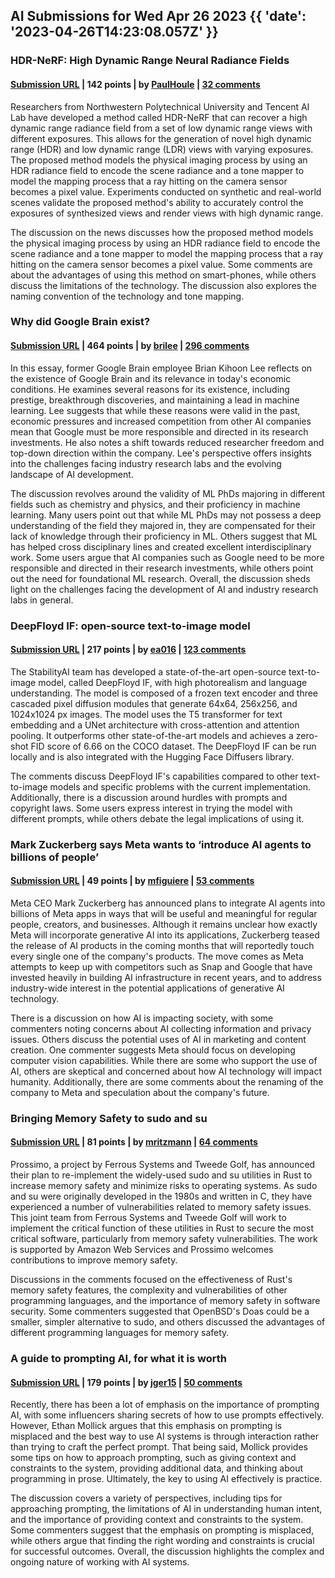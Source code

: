 ## AI Submissions for Wed Apr 26 2023 {{ 'date': '2023-04-26T14:23:08.057Z' }}

### HDR-NeRF: High Dynamic Range Neural Radiance Fields

#### [Submission URL](https://xhuangcv.github.io/hdr-nerf/) | 142 points | by [PaulHoule](https://news.ycombinator.com/user?id=PaulHoule) | [32 comments](https://news.ycombinator.com/item?id=35717106)

Researchers from Northwestern Polytechnical University and Tencent AI Lab have developed a method called HDR-NeRF that can recover a high dynamic range radiance field from a set of low dynamic range views with different exposures. This allows for the generation of novel high dynamic range (HDR) and low dynamic range (LDR) views with varying exposures. The proposed method models the physical imaging process by using an HDR radiance field to encode the scene radiance and a tone mapper to model the mapping process that a ray hitting on the camera sensor becomes a pixel value. Experiments conducted on synthetic and real-world scenes validate the proposed method's ability to accurately control the exposures of synthesized views and render views with high dynamic range.

The discussion on the news discusses how the proposed method models the physical imaging process by using an HDR radiance field to encode the scene radiance and a tone mapper to model the mapping process that a ray hitting on the camera sensor becomes a pixel value. Some comments are about the advantages of using this method on smart-phones, while others discuss the limitations of the technology. The discussion also explores the naming convention of the technology and tone mapping. 

### Why did Google Brain exist?

#### [Submission URL](https://www.moderndescartes.com/essays/why_brain/) | 464 points | by [brilee](https://news.ycombinator.com/user?id=brilee) | [296 comments](https://news.ycombinator.com/item?id=35716216)

In this essay, former Google Brain employee Brian Kihoon Lee reflects on the existence of Google Brain and its relevance in today's economic conditions. He examines several reasons for its existence, including prestige, breakthrough discoveries, and maintaining a lead in machine learning. Lee suggests that while these reasons were valid in the past, economic pressures and increased competition from other AI companies mean that Google must be more responsible and directed in its research investments. He also notes a shift towards reduced researcher freedom and top-down direction within the company. Lee's perspective offers insights into the challenges facing industry research labs and the evolving landscape of AI development.

The discussion revolves around the validity of ML PhDs majoring in different fields such as chemistry and physics, and their proficiency in machine learning. Many users point out that while ML PhDs may not possess a deep understanding of the field they majored in, they are compensated for their lack of knowledge through their proficiency in ML. Others suggest that ML has helped cross disciplinary lines and created excellent interdisciplinary work. Some users argue that AI companies such as Google need to be more responsible and directed in their research investments, while others point out the need for foundational ML research. Overall, the discussion sheds light on the challenges facing the development of AI and industry research labs in general.

### DeepFloyd IF: open-source text-to-image model

#### [Submission URL](https://github.com/deep-floyd/IF) | 217 points | by [ea016](https://news.ycombinator.com/user?id=ea016) | [123 comments](https://news.ycombinator.com/item?id=35717871)

The StabilityAI team has developed a state-of-the-art open-source text-to-image model, called DeepFloyd IF, with high photorealism and language understanding. The model is composed of a frozen text encoder and three cascaded pixel diffusion modules that generate 64x64, 256x256, and 1024x1024 px images. The model uses the T5 transformer for text embedding and a UNet architecture with cross-attention and attention pooling. It outperforms other state-of-the-art models and achieves a zero-shot FID score of 6.66 on the COCO dataset. The DeepFloyd IF can be run locally and is also integrated with the Hugging Face Diffusers library.

The comments discuss DeepFloyd IF's capabilities compared to other text-to-image models and specific problems with the current implementation. Additionally, there is a discussion around hurdles with prompts and copyright laws. Some users express interest in trying the model with different prompts, while others debate the legal implications of using it.

### Mark Zuckerberg says Meta wants to ‘introduce AI agents to billions of people’

#### [Submission URL](https://www.theverge.com/2023/4/26/23699633/mark-zuckerberg-meta-generative-ai-chatbots-instagram-facebook-whatsapp) | 49 points | by [mfiguiere](https://news.ycombinator.com/user?id=mfiguiere) | [53 comments](https://news.ycombinator.com/item?id=35721910)

Meta CEO Mark Zuckerberg has announced plans to integrate AI agents into billions of Meta apps in ways that will be useful and meaningful for regular people, creators, and businesses. Although it remains unclear how exactly Meta will incorporate generative AI into its applications, Zuckerberg teased the release of AI products in the coming months that will reportedly touch every single one of the company's products. The move comes as Meta attempts to keep up with competitors such as Snap and Google that have invested heavily in building AI infrastructure in recent years, and to address industry-wide interest in the potential applications of generative AI technology.
 
There is a discussion on how AI is impacting society, with some commenters noting concerns about AI collecting information and privacy issues. Others discuss the potential uses of AI in marketing and content creation. One commenter suggests Meta should focus on developing computer vision capabilities. While there are some who support the use of AI, others are skeptical and concerned about how AI technology will impact humanity. Additionally, there are some comments about the renaming of the company to Meta and speculation about the company's future.

### Bringing Memory Safety to sudo and su

#### [Submission URL](https://www.memorysafety.org/blog/sudo-and-su/) | 81 points | by [mritzmann](https://news.ycombinator.com/user?id=mritzmann) | [64 comments](https://news.ycombinator.com/item?id=35714347)

Prossimo, a project by Ferrous Systems and Tweede Golf, has announced their plan to re-implement the widely-used sudo and su utilities in Rust to increase memory safety and minimize risks to operating systems. As sudo and su were originally developed in the 1980s and written in C, they have experienced a number of vulnerabilities related to memory safety issues. This joint team from Ferrous Systems and Tweede Golf will work to implement the critical function of these utilities in Rust to secure the most critical software, particularly from memory safety vulnerabilities. The work is supported by Amazon Web Services and Prossimo welcomes contributions to improve memory safety.

Discussions in the comments focused on the effectiveness of Rust's memory safety features, the complexity and vulnerabilities of other programming languages, and the importance of memory safety in software security. Some commenters suggested that OpenBSD's Doas could be a smaller, simpler alternative to sudo, and others discussed the advantages of different programming languages for memory safety.

### A guide to prompting AI, for what it is worth

#### [Submission URL](https://www.oneusefulthing.org/p/a-guide-to-prompting-ai-for-what) | 179 points | by [jger15](https://news.ycombinator.com/user?id=jger15) | [50 comments](https://news.ycombinator.com/item?id=35712375)

Recently, there has been a lot of emphasis on the importance of prompting AI, with some influencers sharing secrets of how to use prompts effectively. However, Ethan Mollick argues that this emphasis on prompting is misplaced and the best way to use AI systems is through interaction rather than trying to craft the perfect prompt. That being said, Mollick provides some tips on how to approach prompting, such as giving context and constraints to the system, providing additional data, and thinking about programming in prose. Ultimately, the key to using AI effectively is practice.

The discussion covers a variety of perspectives, including tips for approaching prompting, the limitations of AI in understanding human intent, and the importance of providing context and constraints to the system. Some commenters suggest that the emphasis on prompting is misplaced, while others argue that finding the right wording and constraints is crucial for successful outcomes. Overall, the discussion highlights the complex and ongoing nature of working with AI systems.

